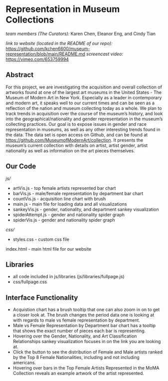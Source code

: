 # Representation in Museum Collections
*team members (The Curators):* Karen Chen, Eleanor Eng, and Cindy Tian

*link to website (located in the README of our repo):* https://github.com/kchen6600/museum-representation/blob/main/README.md
*screencast video:* https://vimeo.com/653759994

## Abstract
For this project, we are investigating the acquisition and overall collection of artworks found at one of the largest art museums in the United States - The Museum of Modern Art in New York. Especially as a leader in contemporary and modern art, it speaks well to our current times and can be seen as a reflection of the nation and museum collecting today as a whole. We plan to track trends in acquisition over the course of the museum’s history, and look into the geographical/nationality and gender representation in the museum’s collecting practices. Our goal is to expose issues in gender and race representation in museums, as well as any other interesting trends found in the data. The data set is open access on Github, and can be found at https://github.com/MuseumofModernArt/collection. It presents the museum’s current collection with details on artist, artist gender, artist nationality as well as information on the art pieces themselves.

## Our Code
*js/*
* artVis.js - top female artists represented bar chart
* barVis.js - male/female representation by department bar chart
* countVis.js - acquisition line chart with brush
* main.js - main file for loading data and all visualizations
* sankeyVis.js - gender, nationality, and department sankey visualization
* spiderAttempt.js - gender and nationality spider graph
* spiderVis.js - gender and nationality spider graph

*css/*
* styles.css - custom css file

index.html - main html file for our website

## Libraries
* all code included in js/libraries (js/libraries/fullpage.js)
* css/fullpage.css

## Interface Functionality
* Acquistion chart has a brush tooltip that one can also zoom in on to get a closer look at. The brush changes the period data one is looking at with regards to male vs female representation by department. 
* Male vs Female Representation by Department bar chart has a tooltip that shows the exact number of pieces each bar is representing.
* Hovering over the Gender, Nationality, and Art Classification Relationships sankey visualization focuses in on the link you are looking at.
* Click the button to see the distribution of Female and Male artists ranked by the Top 8 Female Nationalities, including and not including americans.
* Hovering over bars in the Top Female Artists Represented in the MoMA Collection reveals an example artwork of the artist represented.
